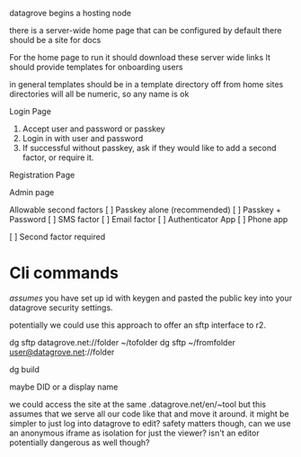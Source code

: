 

datagrove begins a hosting node 

there is a server-wide home page that can be configured
by default there should be a site for docs

For the home page to run it should download these server wide links
It should provide templates for onboarding users

in general templates should be in a template directory off from home
sites directories will all be numeric, so any name is ok

Login Page

1. Accept user and password or passkey
2. Login in with user and password
3. If successful without passkey, ask if they would like to add a second factor, or require it.

Registration Page

Admin page

Allowable second factors
[ ] Passkey alone (recommended)
[ ] Passkey + Password
[ ] SMS factor
[ ] Email factor
[ ] Authenticator App
[ ] Phone app

[ ] Second factor required

# Cli commands

_assumes_ you have set up id with keygen and pasted the public key into your datagrove security settings.

potentially we could use this approach to offer an sftp interface to r2.

dg sftp datagrove.net:/<Site>/folder ~/tofolder
dg sftp ~/fromfolder user@datagrove.net:/<SITE>/folder

dg build <SITE>

<SITE> maybe DID or a display name

we could access the site at the same <SITE>.datagrove.net/en/~tool
but this assumes that we serve all our code like that and move it around.
it might be simpler to just log into datagrove to edit?
safety matters though, can we use an anonymous iframe as isolation for just the viewer?
isn't an editor potentially dangerous as well though?
